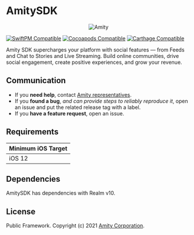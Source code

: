 # AmitySDK

<p align="center" >
  <img src="https://gblobscdn.gitbook.com/spaces%2F-MX0mOAVWkotGme0iRzu%2Favatar-1617350918855.png?alt=media" alt="Amity" title="AmitySDK">
</p>

[![SwiftPM Compatible](https://img.shields.io/badge/SwiftPM-compatible-4BC51D.svg?style=flat)](https://swift.org/package-manager) 
[![Cocoapods Compatible](https://img.shields.io/badge/Cocoapods-compatible-4BC51D.svg?style=flat)](https://cocoapods.org) 
[![Carthage Compatible](https://img.shields.io/badge/Carthage-compatible-4BC51D.svg?style=flat)](https://github.com/Carthage/Carthage)

Amity SDK supercharges your platform with social features — from Feeds and Chat to Stories and Live Streaming. Build online communities, drive social engagement, create positive experiences, and grow your revenue.

## Communication

- If you **need help**, contact [Amity representatives](https://amity.co/).
- If you **found a bug**, _and can provide steps to reliably reproduce it_, open an issue and put the related release tag with a label.
- If you **have a feature request**, open an issue.

## Requirements

| Minimum iOS Target | 
| ------------------ |
| iOS 12             |

## Dependencies

AmitySDK has dependencies with Realm v10.

## License

Public Framework. Copyright (c) 2021 [Amity Corporation](https://amity.co).
